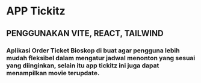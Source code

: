 # APP Tickitz

## PENGGUNAKAN VITE, REACT, TAILWIND

### Aplikasi Order Ticket Bioskop di buat agar pengguna lebih mudah fleksibel dalam mengatur jadwal menonton yang sesuai yang diinginkan, selain itu app tickitz ini juga dapat menampilkan movie terupdate.
